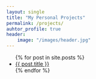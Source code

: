 ```yaml
---
layout: single
title: "My Personal Projects"
permalink: /projects/
auhtor_profile: true 
header:
	image: "/images/header.jpg"
---
```



<ul>
  {% for post in site.posts %}
    <li>
      <a href="{{ post.url }}">{{ post.title }}</a>
    </li>
  {% endfor %}
</ul>


